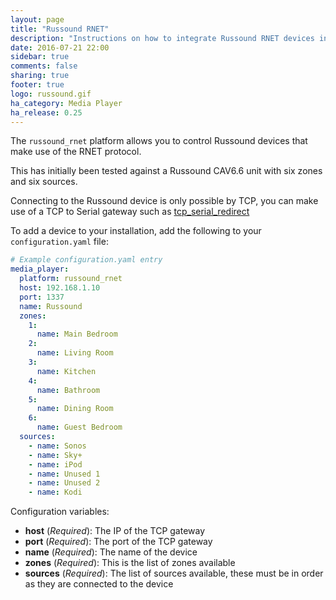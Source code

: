 ```yaml
---
layout: page
title: "Russound RNET"
description: "Instructions on how to integrate Russound RNET devices into Home Assistant."
date: 2016-07-21 22:00
sidebar: true
comments: false
sharing: true
footer: true
logo: russound.gif
ha_category: Media Player
ha_release: 0.25
---
```


The `russound_rnet` platform allows you to control Russound devices that make use of the RNET protocol.

This has initially been tested against a Russound CAV6.6 unit with six zones and six sources.

Connecting to the Russound device is only possible by TCP, you can make use of a TCP to Serial gateway such as [tcp_serial_redirect](https://github.com/pyserial/pyserial/blob/master/examples/tcp_serial_redirect.py)

To add a device to your installation, add the following to your `configuration.yaml` file:

```yaml
# Example configuration.yaml entry
media_player:
  platform: russound_rnet
  host: 192.168.1.10
  port: 1337
  name: Russound
  zones:
    1:
      name: Main Bedroom
    2:
      name: Living Room
    3:
      name: Kitchen
    4:
      name: Bathroom
    5:
      name: Dining Room
    6:
      name: Guest Bedroom
  sources:
    - name: Sonos
    - name: Sky+
    - name: iPod
    - name: Unused 1
    - name: Unused 2
    - name: Kodi
```

Configuration variables:

- **host** (*Required*): The IP of the TCP gateway
- **port** (*Required*): The port of the TCP gateway
- **name** (*Required*): The name of the device
- **zones** (*Required*): This is the list of zones available
- **sources** (*Required*): The list of sources available, these must be in order as they are connected to the device
